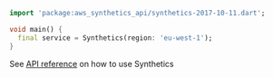```dart
import 'package:aws_synthetics_api/synthetics-2017-10-11.dart';

void main() {
  final service = Synthetics(region: 'eu-west-1');
}
```

See [API reference](https://pub.dev/documentation/aws_synthetics_api/latest/synthetics-2017-10-11/Synthetics-class.html) on how to use Synthetics
